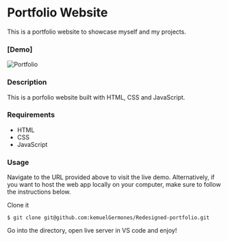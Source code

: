 # Portfolio Website

This is a portfolio website to showcase myself and my projects.

### [Demo]

![Portfolio](https://res.cloudinary.com/de9dxfdav/image/upload/v1677567016/Project%20Promotion/Screenshot_2023-02-28_144824_vwgugl.jpg)

### Description

This is a porfolio website built with HTML, CSS and JavaScript.

### Requirements

- HTML
- CSS
- JavaScript

### Usage

Navigate to the URL provided above to visit the live demo. Alternatively, if you want to host the web app locally on your computer, make sure to follow the instructions below.

Clone it

```
$ git clone git@github.com:kemuelGermones/Redesigned-portfolio.git
```

Go into the directory, open live server in VS code and enjoy!

